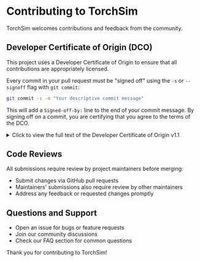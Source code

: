 # Contributing to TorchSim

TorchSim welcomes contributions and feedback from the community.

## Developer Certificate of Origin (DCO)

This project uses a Developer Certificate of Origin to ensure that all contributions are appropriately licensed.

Every commit in your pull request must be "signed off" using the `-s` or `--signoff` flag with `git commit`:

```bash
git commit -s -m "Your descriptive commit message"
```

This will add a `Signed-off-by:` line to the end of your commit message. By signing off on a commit, you are certifying that you agree to the terms of the DCO.

<details>
<summary>Click to view the full text of the Developer Certificate of Origin v1.1</summary>



Developer Certificate of Origin
Version 1.1

Copyright (C) 2004, 2006 The Linux Foundation and its contributors.

Everyone is permitted to copy and distribute verbatim copies of this
license document, but changing it is not allowed.


Developer's Certificate of Origin 1.1

By making a contribution to this project, I certify that:

(a) The contribution was created in whole or in part by me and I
    have the right to submit it under the open source license
    indicated in the file; or

(b) The contribution is based upon previous work that, to the best
    of my knowledge, is covered under an appropriate open source
    license and I have the right under that license to submit that
    work with modifications, whether created in whole or in part
    by me, under the same open source license (unless I am
    permitted to submit under a different license), as indicated
    in the file; or

(c) The contribution was provided directly to me by some other
    person who certified (a), (b) or (c) and I have not modified
    it.

(d) I understand and agree that this project and the contribution
    are public and that a record of the contribution (including all
    personal information I submit with it, including my sign-off) is
    maintained indefinitely and may be redistributed consistent with
    this project or the open source license(s) involved.

</details>


## Code Reviews

All submissions require review by project maintainers before merging:

- Submit changes via GitHub pull requests
- Maintainers' submissions also require review by other maintainers
- Address any feedback or requested changes promptly

## Questions and Support

- Open an issue for bugs or feature requests
- Join our community discussions
- Check our FAQ section for common questions

Thank you for contributing to TorchSim!
